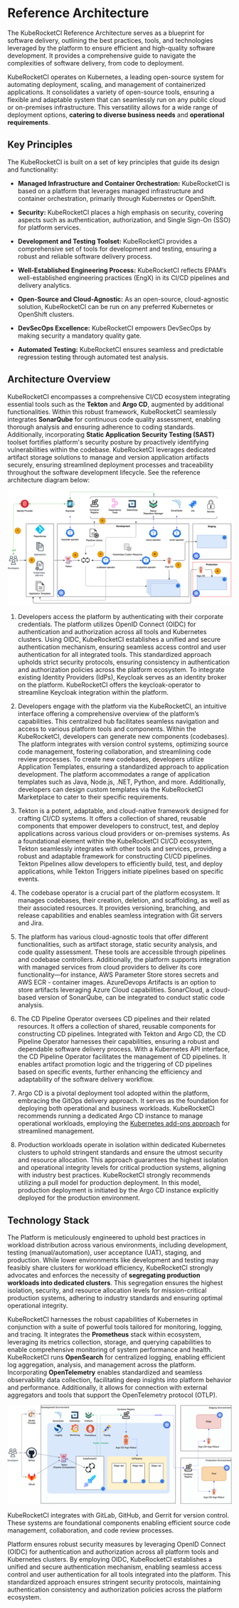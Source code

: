 # Reference Architecture

<head>
  <link rel="canonical" href="https://docs.kuberocketci.io/docs/developer-guide/reference-architecture/" />
</head>

The KubeRocketCI Reference Architecture serves as a blueprint for software delivery, outlining the best practices, tools, and technologies leveraged by the platform to ensure efficient and high-quality software development. It provides a comprehensive guide to navigate the complexities of software delivery, from code to deployment.

KubeRocketCI operates on Kubernetes, a leading open-source system for automating deployment, scaling, and management of containerized applications. It consolidates a variety of open-source tools, ensuring a flexible and adaptable system that can seamlessly run on any public cloud or on-premises infrastructure. This versatility allows for a wide range of deployment options, **catering to diverse business needs** and **operational requirements**.

## Key Principles

The KubeRocketCI is built on a set of key principles that guide its design and functionality:

* **Managed Infrastructure and Container Orchestration:** KubeRocketCI is based on a platform that leverages managed infrastructure and container orchestration, primarily through Kubernetes or OpenShift.

* **Security:** KubeRocketCI places a high emphasis on security, covering aspects such as authentication, authorization, and Single Sign-On (SSO) for platform services.

* **Development and Testing Toolset:** KubeRocketCI provides a comprehensive set of tools for development and testing, ensuring a robust and reliable software delivery process.

* **Well-Established Engineering Process:** KubeRocketCI reflects EPAM’s well-established engineering practices (EngX) in its CI/CD pipelines and delivery analytics.

* **Open-Source and Cloud-Agnostic:** As an open-source, cloud-agnostic solution, KubeRocketCI can be run on any preferred Kubernetes or OpenShift clusters.

* **DevSecOps Excellence:** KubeRocketCI empowers DevSecOps by making security a mandatory quality gate.

* **Automated Testing:** KubeRocketCI ensures seamless and predictable regression testing through automated test analysis.

## Architecture Overview

KubeRocketCI encompasses a comprehensive CI/CD ecosystem integrating essential tools such as the **Tekton** and **Argo CD**, augmented by additional functionalities. Within this robust framework, KubeRocketCI seamlessly integrates **SonarQube** for continuous code quality assessment, enabling thorough analysis and ensuring adherence to coding standards. Additionally, incorporating **Static Application Security Testing (SAST)** toolset fortifies platform's security posture by proactively identifying vulnerabilities within the codebase. KubeRocketCI leverages dedicated artifact storage solutions to manage and version application artifacts securely, ensuring streamlined deployment processes and traceability throughout the software development lifecycle. See the reference architecture diagram below:

![KubeRocketCI Reference Architecture](../assets/developer-guide/architecture/reference-architecture.png)

1. Developers access the platform by authenticating with their corporate credentials. The platform utilizes OpenID Connect (OIDC) for authentication and authorization across all tools and Kubernetes clusters. Using OIDC, KubeRocketCI establishes a unified and secure authentication mechanism, ensuring seamless access control and user authentication for all integrated tools. This standardized approach upholds strict security protocols, ensuring consistency in authentication and authorization policies across the platform ecosystem. To integrate existing Identity Providers (IdPs), Keycloak serves as an identity broker on the platform. KubeRocketCI offers the keycloak-operator to streamline Keycloak integration within the platform.

2. Developers engage with the platform via the KubeRocketCI, an intuitive interface offering a comprehensive overview of the platform’s capabilities. This centralized hub facilitates seamless navigation and access to various platform tools and components. Within the KubeRocketCI, developers can generate new components (codebases). The platform integrates with version control systems, optimizing source code management, fostering collaboration, and streamlining code review processes. To create new codebases, developers utilize Application Templates, ensuring a standardized approach to application development. The platform accommodates a range of application templates such as Java, Node.js, .NET, Python, and more. Additionally, developers can design custom templates via the KubeRocketCI Marketplace to cater to their specific requirements.

3. Tekton is a potent, adaptable, and cloud-native framework designed for crafting CI/CD systems. It offers a collection of shared, reusable components that empower developers to construct, test, and deploy applications across various cloud providers or on-premises systems. As a foundational element within the KubeRocketCI CI/CD ecosystem, Tekton seamlessly integrates with other tools and services, providing a robust and adaptable framework for constructing CI/CD pipelines. Tekton Pipelines allow developers to efficiently build, test, and deploy applications, while Tekton Triggers initiate pipelines based on specific events.

4. The codebase operator is a crucial part of the platform ecosystem. It manages codebases, their creation, deletion, and scaffolding, as well as their associated resources. It provides versioning, branching, and release capabilities and enables seamless integration with Git servers and Jira.

5. The platform has various cloud-agnostic tools that offer different functionalities, such as artifact storage, static security analysis, and code quality assessment. These tools are accessible through pipelines and codebase controllers. Additionally, the platform supports integration with managed services from cloud providers to deliver its core functionality—for instance, AWS Parameter Store stores secrets and AWS ECR - container images. AzureDevops Artifacts is an option to store artifacts leveraging Azure Cloud capabilities. SonarCloud, a cloud-based version of SonarQube, can be integrated to conduct static code analysis.

6. The CD Pipeline Operator oversees CD pipelines and their related resources. It offers a collection of shared, reusable components for constructing CD pipelines. Integrated with Tekton and Argo CD, the CD Pipeline Operator harnesses their capabilities, ensuring a robust and dependable software delivery process. With a Kubernetes API interface, the CD Pipeline Operator facilitates the management of CD pipelines. It enables artifact promotion logic and the triggering of CD pipelines based on specific events, further enhancing the efficiency and adaptability of the software delivery workflow.

7. Argo CD is a pivotal deployment tool adopted within the platform, embracing the GitOps delivery approach. It serves as the foundation for deploying both operational and business workloads. KubeRocketCI recommends running a dedicated Argo CD instance to manage operational workloads, employing the [Kubernetes add-ons approach](https://github.com/epam/edp-cluster-add-ons) for streamlined management.

8. Production workloads operate in isolation within dedicated Kubernetes clusters to uphold stringent standards and ensure the utmost security and resource allocation. This approach guarantees the highest isolation and operational integrity levels for critical production systems, aligning with industry best practices. KubeRocketCI strongly recommends utilizing a pull model for production deployment. In this model, production deployment is initiated by the Argo CD instance explicitly deployed for the production environment.

## Technology Stack

The Platform is meticulously engineered to uphold best practices in workload distribution across various environments, including development, testing (manual/automation), user acceptance (UAT), staging, and production. While lower environments like development and testing may feasibly share clusters for workload efficiency, KubeRocketCI strongly advocates and enforces the necessity of **segregating production workloads into dedicated clusters**. This segregation ensures the highest isolation, security, and resource allocation levels for mission-critical production systems, adhering to industry standards and ensuring optimal operational integrity.

KubeRocketCI harnesses the robust capabilities of Kubernetes in conjunction with a suite of powerful tools tailored for monitoring, logging, and tracing. It integrates the **Prometheus** stack within ecosystem, leveraging its metrics collection, storage, and querying capabilities to enable comprehensive monitoring of system performance and health. KubeRocketCI runs **OpenSearch** for centralized logging, enabling efficient log aggregation, analysis, and management across the platform. Incorporating **OpenTelemetry** enables standardized and seamless observability data collection, facilitating deep insights into platform behavior and performance. Additionally, it allows for connection with external aggregators and tools that support the OpenTelemetry protocol (OTLP).

![Platform and Tools](../assets/developer-guide/architecture/reference-architecture-tools.png)

KubeRocketCI integrates with GitLab, GitHub, and Gerrit for version control. These systems are foundational components enabling efficient source code management, collaboration, and code review processes.

Platform ensures robust security measures by leveraging OpenID Connect (OIDC) for authentication and authorization across all platform tools and Kubernetes clusters. By employing OIDC, KubeRocketCI establishes a unified and secure authentication mechanism, enabling seamless access control and user authentication for all tools integrated into the platform. This standardized approach ensures stringent security protocols, maintaining authentication consistency and authorization policies across the platform ecosystem.
